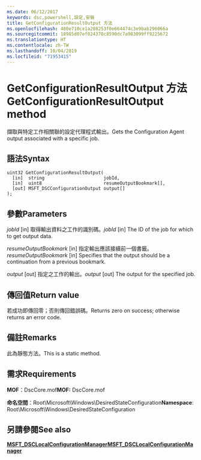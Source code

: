 ```yaml
---
ms.date: 06/12/2017
keywords: dsc,powershell,設定,安裝
title: GetConfigurationResultOutput 方法
ms.openlocfilehash: 480e710ce1a208253f0e664474c3e9bab296066a
ms.sourcegitcommit: 18985d07ef024378c8590dc7a983099ff9225672
ms.translationtype: HT
ms.contentlocale: zh-TW
ms.lasthandoff: 10/04/2019
ms.locfileid: "71953415"
---
```

# <a name="getconfigurationresultoutput-method"></a><span data-ttu-id="1ed6e-103">GetConfigurationResultOutput 方法</span><span class="sxs-lookup"><span data-stu-id="1ed6e-103">GetConfigurationResultOutput method</span></span>

<span data-ttu-id="1ed6e-104">擷取與特定工作相關聯的設定代理程式輸出。</span><span class="sxs-lookup"><span data-stu-id="1ed6e-104">Gets the Configuration Agent output associated with a specific job.</span></span>

## <a name="syntax"></a><span data-ttu-id="1ed6e-105">語法</span><span class="sxs-lookup"><span data-stu-id="1ed6e-105">Syntax</span></span>

```mof
uint32 GetConfigurationResultOutput(
  [in]  string                      jobId,
  [in]  uint8                       resumeOutputBookmark[],
  [out] MSFT_DSCConfigurationOutput output[]
);
```

## <a name="parameters"></a><span data-ttu-id="1ed6e-106">參數</span><span class="sxs-lookup"><span data-stu-id="1ed6e-106">Parameters</span></span>

<span data-ttu-id="1ed6e-107">*jobId* \[in\] 取得輸出資料之工作的識別碼。</span><span class="sxs-lookup"><span data-stu-id="1ed6e-107">*jobId* \[in\] The ID of the job for which to get output data.</span></span>

<span data-ttu-id="1ed6e-108">*resumeOutputBookmark* \[in\] 指定輸出應該接續前一個書籤。</span><span class="sxs-lookup"><span data-stu-id="1ed6e-108">*resumeOutputBookmark* \[in\] Specifies that the output should be a continuation from a previous bookmark.</span></span>

<span data-ttu-id="1ed6e-109">*output* \[out\] 指定之工作的輸出。</span><span class="sxs-lookup"><span data-stu-id="1ed6e-109">*output* \[out\] The output for the specified job.</span></span>

## <a name="return-value"></a><span data-ttu-id="1ed6e-110">傳回值</span><span class="sxs-lookup"><span data-stu-id="1ed6e-110">Return value</span></span>

<span data-ttu-id="1ed6e-111">若成功即傳回零；否則傳回錯誤碼。</span><span class="sxs-lookup"><span data-stu-id="1ed6e-111">Returns zero on success; otherwise returns an error code.</span></span>

## <a name="remarks"></a><span data-ttu-id="1ed6e-112">備註</span><span class="sxs-lookup"><span data-stu-id="1ed6e-112">Remarks</span></span>

<span data-ttu-id="1ed6e-113">此為靜態方法。</span><span class="sxs-lookup"><span data-stu-id="1ed6e-113">This is a static method.</span></span>

## <a name="requirements"></a><span data-ttu-id="1ed6e-114">需求</span><span class="sxs-lookup"><span data-stu-id="1ed6e-114">Requirements</span></span>

<span data-ttu-id="1ed6e-115">**MOF**：DscCore.mof</span><span class="sxs-lookup"><span data-stu-id="1ed6e-115">**MOF:** DscCore.mof</span></span>

<span data-ttu-id="1ed6e-116">**命名空間**：Root\Microsoft\Windows\DesiredStateConfiguration</span><span class="sxs-lookup"><span data-stu-id="1ed6e-116">**Namespace**: Root\Microsoft\Windows\DesiredStateConfiguration</span></span>

## <a name="see-also"></a><span data-ttu-id="1ed6e-117">另請參閱</span><span class="sxs-lookup"><span data-stu-id="1ed6e-117">See also</span></span>

[<span data-ttu-id="1ed6e-118">**MSFT_DSCLocalConfigurationManager**</span><span class="sxs-lookup"><span data-stu-id="1ed6e-118">**MSFT_DSCLocalConfigurationManager**</span></span>](msft-dsclocalconfigurationmanager.md)
